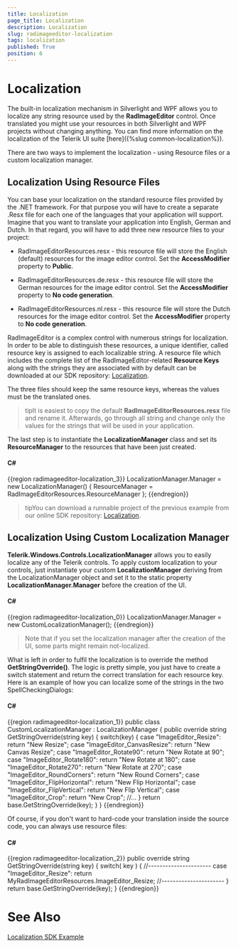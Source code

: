 ```yaml
---
title: Localization
page_title: Localization
description: Localization
slug: radimageeditor-localization
tags: localization
published: True
position: 6
---
```


# Localization



The built-in localization mechanism in Silverlight and WPF allows you to localize any string resource used by the __RadImageEditor__ control. Once translated you might use your resources in both Silverlight and WPF projects without changing anything. You can find more information on the localization of the Telerik UI suite [here]({%slug common-localization%}).
      

There are two ways to implement the localization - using Resource files or a custom localization manager.

## Localization Using Resource Files

You can base your localization on the standard resource files provided by the .NET framework. For that purpose you will have to create a separate .Resx file for each one of the languages that your application will support. Imagine that you want to translate your application into English, German and Dutch. In that regard, you will have to add three new resource files to your project:
        

* RadImageEditorResources.resx - this resource file will store the English (default) resources for the image editor control. Set the __AccessModifier__ property to __Public__.
            

* RadImageEditorResources.de.resx - this resource file will store the German resources for the image editor control. Set the __AccessModifier__ property to __No code generation__.
            

* RadImageEditorResources.nl.resx - this resource file will store the Dutch resources for the image editor control. Set the __AccessModifier__ property to __No code generation__.
            

RadImageEditor is a complex control with numerous strings for localization. In order to be able to distinguish these resources, a unique identifier, called resource key is assigned to each localizable string. A resource file which includes the complete list of the RadImageEditor-related __Resource Keys__ along with the strings they are associated with by default can be downloaded at our SDK repository: [Localization](https://github.com/telerik/xaml-sdk/tree/master/ImageEditor/Localization).
        

The three files should keep the same resource keys, whereas the values must be the translated ones.
        

>tipIt is easiest to copy the default __RadImageEditorResources.resx__ file and rename it. Afterwards, go through all string and change only the values for the strings that will be used in your application.
          

The last step is to instantiate the __LocalizationManager__ class and set its __ResourceManager__ to the resources that have been just created.
        

#### __C#__

{{region radimageeditor-localization_3}}
	LocalizationManager.Manager = new LocalizationManager()
	{
	   ResourceManager = RadImageEditorResources.ResourceManager
	};
	{{endregion}}



>tipYou can download a runnable project of the previous example from our online SDK repository: [Localization](https://github.com/telerik/xaml-sdk/tree/master/ImageEditor/Localization).
          

## Localization Using Custom Localization Manager

__Telerik.Windows.Controls.LocalizationManager__ allows you to easily localize any of the Telerik controls. To apply custom localization to your controls, just instantiate your custom __LocalizationManager__ deriving from the LocalizationManager object and set it to the static property __LocalizationManager.Manager__ before the creation of the UI.
        

#### __C#__

{{region radimageeditor-localization_0}}
	LocalizationManager.Manager = new CustomLocalizationManager();
	{{endregion}}



>Note that if you set the localization manager after the creation of the UI, some parts might remain not-localized.

What is left in order to fulfil the localization is to override the method __GetStringOverride()__. The logic is pretty simple, you 
          just have to create a switch statement and return the correct translation for each resource key. Here is an example of how you can localize some of the 
          strings in the two SpellCheckingDialogs:
        

#### __C#__

{{region radimageeditor-localization_1}}
	public class CustomLocalizationManager : LocalizationManager
	{
	   public override string GetStringOverride(string key)
	   {
	       switch(key)
	       {
	           case "ImageEditor_Resize":
	               return "New Resize";
	           case "ImageEditor_CanvasResize":
	               return "New Canvas Resize";
	           case "ImageEditor_Rotate90":
	               return "New Rotate at 90";
	           case "ImageEditor_Rotate180":
	               return "New Rotate at 180";
	           case "ImageEditor_Rotate270":
	               return "New Rotate at 270";
	           case "ImageEditor_RoundCorners":
	               return "New Round Corners"; 
	           case "ImageEditor_FlipHorizontal":
	               return "New Flip Horizontal";
	           case "ImageEditor_FlipVertical":
	               return "New Flip Vertical";
	           case "ImageEditor_Crop":
	               return "New Crop";
	           //...
	       }
	       return base.GetStringOverride(key);
	   }
	}
	{{endregion}}



Of course, if you don't want to hard-code your translation inside the source code, you can always use resource files:
        

#### __C#__

{{region radimageeditor-localization_2}}
	public override string GetStringOverride(string key)
	{
	   switch( key )
	   {
	       //----------------------
	       case "ImageEditor_Resize":
	           return MyRadImageEditorResources.ImageEditor_Resize;
	       //----------------------
	   }
	   return base.GetStringOverride(key);
	}
	{{endregion}}



# See Also
[Localization SDK Example](https://github.com/telerik/xaml-sdk/tree/master/ImageEditor/Localization)